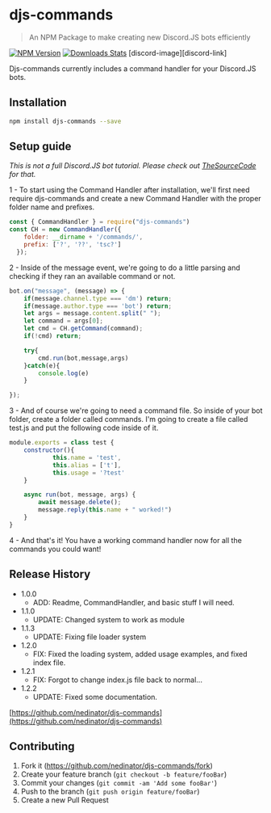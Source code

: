 # djs-commands
> An NPM Package to make creating new Discord.JS bots efficiently

[![NPM Version][npm-image]][npm-url]
[![Downloads Stats][npm-downloads]][npm-url]
[discord-image][discord-link]

Djs-commands currently includes a command handler for your Discord.JS bots.


## Installation

```sh
npm install djs-commands --save
```

## Setup guide
*This is not a full Discord.JS bot tutorial. Please check out [TheSourceCode](https://www.youtube.com/channel/UCNXt2MrZaqfIBknamqwzeXA) for that.*

1 - To start using the Command Handler after installation, we'll first need require djs-commands and create a new Command Handler with the proper folder name and prefixes.

```js
const { CommandHandler } = require("djs-commands")
const CH = new CommandHandler({
    folder: __dirname + '/commands/',
    prefix: ['?', '??', 'tsc?']
  });
```

2 - Inside of the message event, we're going to do a little parsing and checking if they ran an available command or not.

```js
bot.on("message", (message) => {
    if(message.channel.type === 'dm') return;
    if(message.author.type === 'bot') return;
    let args = message.content.split(" ");
    let command = args[0];
    let cmd = CH.getCommand(command);
    if(!cmd) return;

    try{
        cmd.run(bot,message,args)
    }catch(e){
        console.log(e)
    }

});
```

3 - And of course we're going to need a command file. So inside of your bot folder, create a folder called commands. I'm going to create a file called
test.js and put the following code inside of it.

```js
module.exports = class test {
    constructor(){
            this.name = 'test',
            this.alias = ['t'],
            this.usage = '?test'
    }

    async run(bot, message, args) {
        await message.delete();
        message.reply(this.name + " worked!")
    }
}
```

4 - And that's it! You have a working command handler now for all the commands you could want!

## Release History

* 1.0.0
    * ADD: Readme, CommandHandler, and basic stuff I will need.
* 1.1.0
    * UPDATE: Changed system to work as module
* 1.1.3
    * UPDATE: Fixing file loader system
* 1.2.0
    * FIX: Fixed the loading system, added usage examples, and fixed index file.
* 1.2.1
    * FIX: Forgot to change index.js file back to normal...
* 1.2.2
    * UPDATE: Fixed some documentation.


[https://github.com/nedinator/djs-commands](https://github.com/nedinator/djs-commands)

## Contributing

1. Fork it (<https://github.com/nedinator/djs-commands/fork>)
2. Create your feature branch (`git checkout -b feature/fooBar`)
3. Commit your changes (`git commit -am 'Add some fooBar'`)
4. Push to the branch (`git push origin feature/fooBar`)
5. Create a new Pull Request

<!-- Markdown link & img dfn's -->
[npm-image]: https://img.shields.io/npm/v/djs-commands.svg?style=flat-square
[npm-url]: https://www.npmjs.com/package/djs-commands
[discord-url]: http://www.discord.tscforum.com
[npm-downloads]: https://img.shields.io/npm/dt/djs-commands.svg?style=flat-square
[discord-image]: https://img.shields.io/discord/265499275088232448.svg?style=flat-square